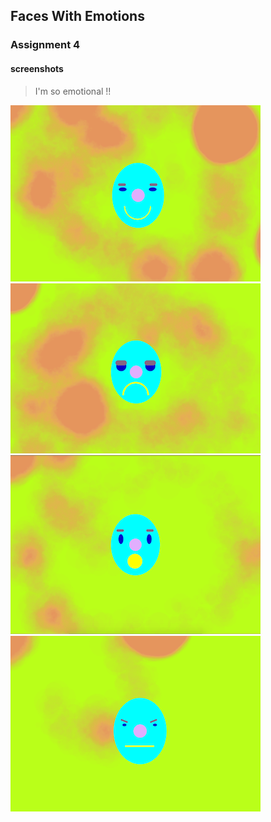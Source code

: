 ## Faces With Emotions

### Assignment 4

#### screenshots
>  I'm so emotional !! 

![happy face](assets/hw4_happy.png)
![sad face](assets/hw4_sad.png)
![surprised face](assets/hw4_suprised.png)
![mad face](assets/hw4_mad.png)



